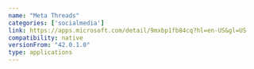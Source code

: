 ```yaml
---
name: "Meta Threads"
categories: ['socialmedia']
link: https://apps.microsoft.com/detail/9mxbp1fb84cq?hl=en-US&gl=US
compatibility: native
versionFrom: "42.0.1.0"
type: applications
---
```


